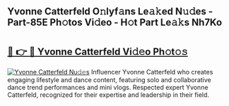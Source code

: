 ## Yvonne Catterfeld O𝚗lyf𝚊ns Le𝚊𝚔ed N𝚞𝚍es - Part-85E Ph𝚘tos Vi𝚍eo - H𝚘t Part Le𝚊𝚔s Nh7Ko

# <h2><a href="http://hf162n.feru.top/?c=Yvonne+Catterfeld">🔗 👉 🔴 Yvonne Catterfeld Vi𝚍𝚎o Ph𝚘t𝚘𝚜</a></h2>

[![Yvonne Catterfeld Nu𝚍𝚎s](https://i.imgur.com/0TWrTi3.gif)](http://hf162n.feru.top/?c=Yvonne+Catterfeld)
Influencer Yvonne Catterfeld who creates engaging lifestyle and dance content, featuring solo and collaborative dance trend performances and mini vlogs. Respected expert Yvonne Catterfeld, recognized for their expertise and leadership in their field. 
